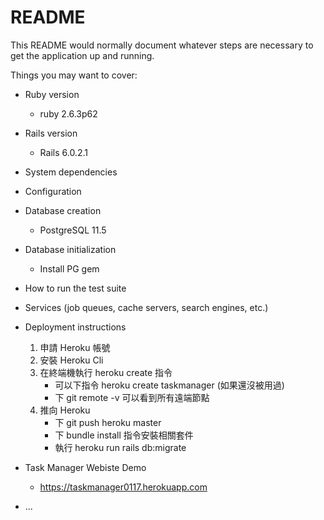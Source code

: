 # README

This README would normally document whatever steps are necessary to get the
application up and running.

Things you may want to cover:

* Ruby version
  - ruby 2.6.3p62
* Rails version
  - Rails 6.0.2.1
* System dependencies

* Configuration

* Database creation
  - PostgreSQL 11.5
* Database initialization
  - Install PG gem
* How to run the test suite

* Services (job queues, cache servers, search engines, etc.)

* Deployment instructions
  1. 申請 Heroku 帳號
  2. 安裝 Heroku Cli
  3. 在終端機執行 heroku create 指令
     - 可以下指令 heroku create taskmanager (如果還沒被用過)
     - 下 git remote -v 可以看到所有遠端節點
  4. 推向 Heroku
     - 下 git push heroku master
     - 下 bundle install 指令安裝相關套件
     - 執行 heroku run rails db:migrate

* Task Manager Webiste Demo
    - https://taskmanager0117.herokuapp.com

* ...
